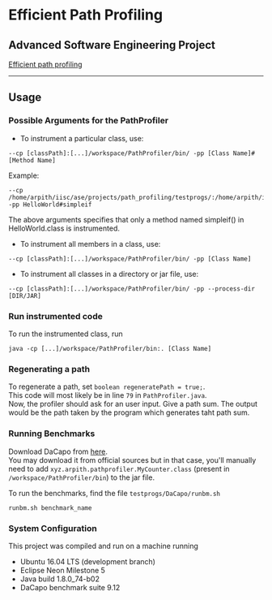 # Efficient Path Profiling
## Advanced Software Engineering Project

[Efficient path profiling](http://dl.acm.org/citation.cfm?id=243857)

<hr>

## Usage
### Possible Arguments for the PathProfiler
* To instrument a particular class, use:   
```
--cp [classPath]:[...]/workspace/PathProfiler/bin/ -pp [Class Name]#[Method Name]
```
Example:
```
--cp /home/arpith/iisc/ase/projects/path_profiling/testprogs/:/home/arpith/iisc/ase/projects/path_profiling/workspace/PathProfiler/bin/ -pp HelloWorld#simpleif
```
The above arguments specifies that only a method named simpleif() in HelloWorld.class is instrumented.

* To instrument all members in a class, use:
```
--cp [classPath]:[...]/workspace/PathProfiler/bin/ -pp [Class Name]
```

* To instrument all classes in a directory or jar file, use:
```
--cp [classPath]:[...]/workspace/PathProfiler/bin/ -pp --process-dir [DIR/JAR]
```

### Run instrumented code
To run the instrumented class, run
```
java -cp [...]/workspace/PathProfiler/bin:. [Class Name]
```

### Regenerating a path
To regenerate a path, set ```boolean regeneratePath = true;```.   
This code will most likely be in line ```79``` in ```PathProfiler.java```.   
Now, the profiler should ask for an user input. Give a path sum. The output would be the path taken by the program which generates taht path sum.

### Running Benchmarks
Download DaCapo from [here](https://drive.google.com/file/d/0B61DWhik0jONVW9fa3Z3aG1Ock0/view?usp=sharing).   
You may download it from official sources but in that case, you'll manually need to add ```xyz.arpith.pathprofiler.MyCounter.class``` (present in ```/workspace/PathProfiler/bin```) to the jar file.   

To run the benchmarks, find the file ```testprogs/DaCapo/runbm.sh```   
```
runbm.sh benchmark_name
```

### System Configuration
This project was compiled and run on a machine running

* Ubuntu 16.04 LTS (development branch)
* Eclipse Neon Milestone 5
* Java build 1.8.0_74-b02
* DaCapo benchmark suite 9.12